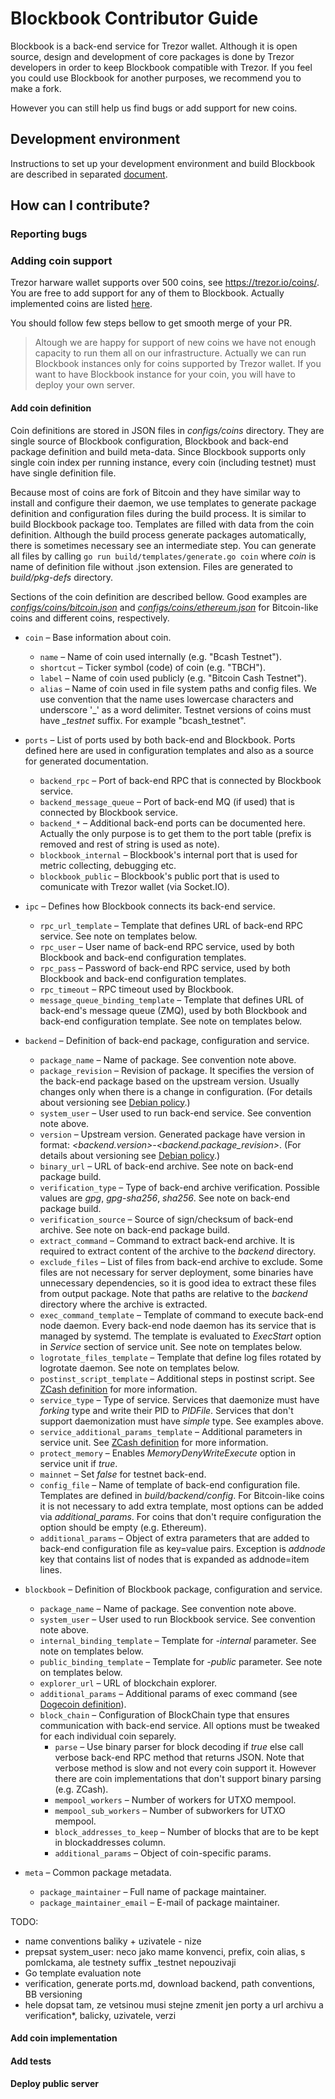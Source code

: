 # Blockbook Contributor Guide

Blockbook is a back-end service for Trezor wallet. Although it is open source, design and development of core packages
is done by Trezor developers in order to keep Blockbook compatible with Trezor. If you feel you could use Blockbook
for another purposes, we recommend you to make a fork.

However you can still help us find bugs or add support for new coins.

## Development environment

Instructions to set up your development environment and build Blockbook are described in separated
[document](/docs/build.md).

## How can I contribute?

### Reporting bugs

### Adding coin support

Trezor harware wallet supports over 500 coins, see https://trezor.io/coins/. You are free to add support for any of
them to Blockbook. Actually implemented coins are listed [here](/docs/ports.md).

You should follow few steps bellow to get smooth merge of your PR.

> Altough we are happy for support of new coins we have not enough capacity to run them all on our infrastructure.
> Actually we can run Blockbook instances only for coins supported by Trezor wallet. If you want to have Blockbook
> instance for your coin, you will have to deploy your own server.

#### Add coin definition

Coin definitions are stored in JSON files in *configs/coins* directory. They are single source of Blockbook
configuration, Blockbook and back-end package definition and build meta-data. Since Blockbook supports only single
coin index per running instance, every coin (including testnet) must have single definition file.

Because most of coins are fork of Bitcoin and they have similar way to install and configure their daemon, we use
templates to generate package definition and configuration files during the build process. It is similar to build
Blockbook package too. Templates are filled with data from the coin definition. Although the build process generate
packages automatically, there is sometimes necessary see an intermediate step. You can generate all files by calling
`go run build/templates/generate.go coin` where *coin* is name of definition file without .json extension. Files are
generated to *build/pkg-defs* directory.

Sections of the coin definition are described bellow. Good examples are
[*configs/coins/bitcoin.json*](configs/coins/bitcoin.json) and
[*configs/coins/ethereum.json*](configs/coins/ethereum.json) for Bitcoin-like coins and different coins, respectively.

* `coin` – Base information about coin.
    * `name` – Name of coin used internally (e.g. "Bcash Testnet").
    * `shortcut` – Ticker symbol (code) of coin (e.g. "TBCH").
    * `label` – Name of coin used publicly (e.g. "Bitcoin Cash Testnet").
    * `alias` – Name of coin used in file system paths and config files. We use convention that the name uses
      lowercase characters and underscore '_' as a word delimiter. Testnet versions of coins must have *_testnet*
      suffix. For example "bcash_testnet".

* `ports` – List of ports used by both back-end and Blockbook. Ports defined here are used in configuration templates
   and also as a source for generated documentation.
    * `backend_rpc` – Port of back-end RPC that is connected by Blockbook service.
    * `backend_message_queue` – Port of back-end MQ (if used) that is connected by Blockbook service.
    * `backend_*` – Additional back-end ports can be documented here. Actually the only purpose is to get them to
       the port table (prefix is removed and rest of string is used as note).
    * `blockbook_internal` – Blockbook's internal port that is used for metric collecting, debugging etc.
    * `blockbook_public` – Blockbook's public port that is used to comunicate with Trezor wallet (via Socket.IO).

* `ipc` – Defines how Blockbook connects its back-end service.
    * `rpc_url_template` – Template that defines URL of back-end RPC service. See note on templates below.
    * `rpc_user` – User name of back-end RPC service, used by both Blockbook and back-end configuration templates.
    * `rpc_pass` – Password of back-end RPC service, used by both Blockbook and back-end configuration templates.
    * `rpc_timeout` – RPC timeout used by Blockbook.
    * `message_queue_binding_template` – Template that defines URL of back-end's message queue (ZMQ), used by both
       Blockbook and back-end configuration template. See note on templates below.

* `backend` – Definition of back-end package, configuration and service.
    * `package_name` – Name of package. See convention note above.
    * `package_revision` – Revision of package. It specifies the version of the back-end package based on the upstream
       version. Usually changes only when there is a change in configuration. (For details about versioning see
       [Debian policy](https://www.debian.org/doc/debian-policy/ch-controlfields.html#version).)
    * `system_user` – User used to run back-end service. See convention note above.
    * `version` – Upstream version. Generated package have version in format:
       *&lt;backend.version&gt;-&lt;backend.package_revision&gt;*. (For details about versioning see
       [Debian policy](https://www.debian.org/doc/debian-policy/ch-controlfields.html#version).)
    * `binary_url` – URL of back-end archive. See note on back-end package build.
    * `verification_type` – Type of back-end archive verification. Possible values are *gpg*, *gpg-sha256*, *sha256*.
       See note on back-end package build.
    * `verification_source` – Source of sign/checksum of back-end archive. See note on back-end package build.
    * `extract_command` – Command to extract back-end archive. It is required to extract content of the archive to the
       *backend* directory.
    * `exclude_files` – List of files from back-end archive to exclude. Some files are not necessary for server
       deployment, some binaries have unnecessary dependencies, so it is good idea to extract these files from output
       package. Note that paths are relative to the *backend* directory where the archive is extracted.
    * `exec_command_template` – Template of command to execute back-end node daemon. Every back-end node daemon has its
       service that is managed by systemd. The template is evaluated to *ExecStart* option in *Service* section of
       service unit. See note on templates below.
    * `logrotate_files_template` – Template that define log files rotated by logrotate daemon. See note on templates
       below.
    * `postinst_script_template` – Additional steps in postinst script. See [ZCash definition](configs/coins/zcash.json)
       for more information.
    * `service_type` – Type of service. Services that daemonize must have *forking* type and write their PID to
       *PIDFile*. Services that don't support daemonization must have *simple* type. See examples above.
    * `service_additional_params_template` – Additional parameters in service unit. See
       [ZCash definition](configs/coins/zcash.json) for more information.
    * `protect_memory` – Enables *MemoryDenyWriteExecute* option in service unit if *true*.
    * `mainnet` – Set *false* for testnet back-end.
    * `config_file` – Name of template of back-end configuration file. Templates are defined in *build/backend/config*.
       For Bitcoin-like coins it is not necessary to add extra template, most options can be added via
       *additional_params*. For coins that don't require configuration the option should be empty (e.g. Ethereum).
    * `additional_params` – Object of extra parameters that are added to back-end configuration file as key=value pairs.
       Exception is *addnode* key that contains list of nodes that is expanded as addnode=item lines.

* `blockbook` – Definition of Blockbook package, configuration and service.
    * `package_name` – Name of package. See convention note above.
    * `system_user` – User used to run Blockbook service. See convention note above.
    * `internal_binding_template` – Template for *-internal* parameter. See note on templates below.
    * `public_binding_template` – Template for *-public* parameter. See note on templates below.
    * `explorer_url` – URL of blockchain explorer.
    * `additional_params` – Additional params of exec command (see [Dogecoin definition](configs/coins/dogecoin.json)).
    * `block_chain` – Configuration of BlockChain type that ensures communication with back-end service. All options
       must be tweaked for each individual coin separely.
        * `parse` – Use binary parser for block decoding if *true* else call verbose back-end RPC method that returns
           JSON. Note that verbose method is slow and not every coin support it. However there are coin implementations
           that don't support binary parsing (e.g. ZCash).
        * `mempool_workers` – Number of workers for UTXO mempool.
        * `mempool_sub_workers` – Number of subworkers for UTXO mempool.
        * `block_addresses_to_keep` – Number of blocks that are to be kept in blockaddresses column.
        * `additional_params` – Object of coin-specific params.

* `meta` – Common package metadata.
    * `package_maintainer` – Full name of package maintainer.
    * `package_maintainer_email` – E-mail of package maintainer.


TODO:
* name conventions baliky + uzivatele - nize
* prepsat system_user: neco jako mame konvenci, prefix, coin alias, s pomlckama, ale testnety suffix _testnet nepouzivaji
* Go template evaluation note
* verification, generate ports.md, download backend, path conventions, BB versioning
* hele dopsat tam, ze vetsinou musi stejne zmenit jen porty a url archivu a verification*, balicky, uzivatele, verzi

#### Add coin implementation

#### Add tests

#### Deploy public server
